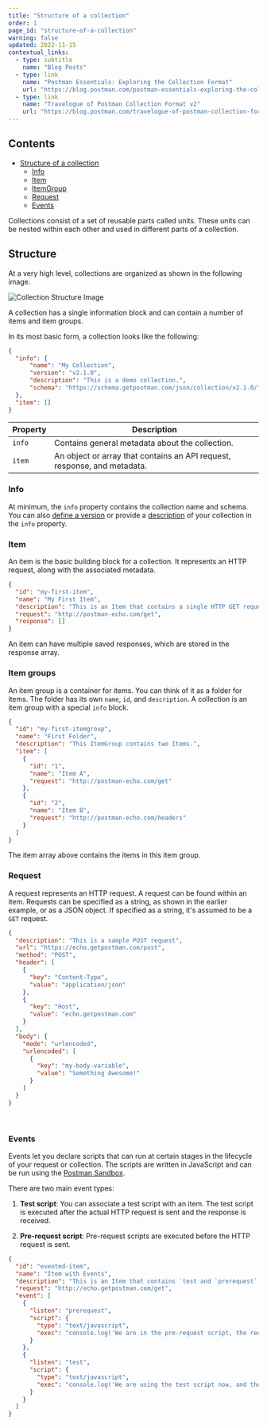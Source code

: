 ```yaml
---
title: "Structure of a collection"
order: 1
page_id: "structure-of-a-collection"
warning: false
updated: 2022-11-15
contextual_links:
  - type: subtitle
    name: "Blog Posts"
  - type: link
    name: "Postman Essentials: Exploring the Collection Format"
    url: "https://blog.postman.com/postman-essentials-exploring-the-collection-format/"
  - type: link
    name: "Travelogue of Postman Collection Format v2"
    url: "https://blog.postman.com/travelogue-of-postman-collection-format-v2/"
---
```


## Contents

- [Structure of a collection](#structure)
    - [Info](#info)
    - [Item](#item)
    - [ItemGroup](#item-groups)
    - [Request](#request)
    - [Events](#events)

Collections consist of a set of reusable parts called units. These units can be nested within each other and used in different parts of a collection.

## Structure

At a very high level, collections are organized as shown in the following image.

![Collection Structure Image](../../../images/collection-format-overview-plain@2x.jpg)

A collection has a single information block and can contain a number of items and item groups.

In its most basic form, a collection looks like the following:

```json
{
  "info": {
      "name": "My Collection",
      "version": "v2.1.0",
      "description": "This is a demo collection.",
      "schema": "https://schema.getpostman.com/json/collection/v2.1.0/"
  },
  "item": []
}
```

| Property | Description   |
| ---      | ---           |
| `info`   | Contains general metadata about the collection. |
| `item`   | An object or array that contains an API request, response, and metadata. |

### Info

At minimum, the `info` property contains the collection name and schema. You can also [define a version](/docs/reference/version) or provide a [description](/docs/reference/description) of your collection in the `info` property.

### Item

An item is the basic building block for a collection. It represents an HTTP request, along with the associated metadata.

```json
{
  "id": "my-first-item",
  "name": "My First Item",
  "description": "This is an Item that contains a single HTTP GET request. It doesn't really do much yet!",
  "request": "http://postman-echo.com/get",
  "response": []
}
```

An item can have multiple saved responses, which are stored in the response array.

### Item groups

An item group is a container for items. You can think of it as a folder for items. The folder has its own `name`, `id`, and `description`. A collection is an item group with a special `info` block.

```json
{
  "id": "my-first-itemgroup",
  "name": "First Folder",
  "description": "This ItemGroup contains two Items.",
  "item": [
    {
      "id": "1",
      "name": "Item A",
      "request": "http://postman-echo.com/get"
    },
    {
      "id": "2",
      "name": "Item B",
      "request": "http://postman-echo.com/headers"
    }
  ]
}
```

The item array above contains the items in this item group.

### Request

A request represents an HTTP request. A request can be found within an item. Requests can be specified as a string, as shown in the earlier example, or as a JSON object. If specified as a string, it's assumed to be a `GET` request.

```json
{
  "description": "This is a sample POST request",
  "url": "https://echo.getpostman.com/post",
  "method": "POST",
  "header": [
    {
      "key": "Content-Type",
      "value": "application/json"
    },
    {
      "key": "Host",
      "value": "echo.getpostman.com"
    }
  ],
  "body": {
    "mode": "urlencoded",
    "urlencoded": [
      {
        "key": "my-body-variable",
        "value": "Something Awesome!"
      }
    ]
  }
}
```

<br />

### Events

Events let you declare scripts that can run at certain stages in the lifecycle of your request or collection. The scripts are written in JavaScript and can be run using the [Postman Sandbox](https://github.com/postmanlabs/postman-sandbox).

There are two main event types:

1) **Test script**: You can associate a test script with an item. The test script is executed after the actual HTTP request is sent and the response is received.

2) **Pre-request script**: Pre-request scripts are executed before the HTTP request is sent.

```json
{
  "id": "evented-item",
  "name": "Item with Events",
  "description": "This is an Item that contains `test and `prerequest` events.",
  "request": "http://echo.getpostman.com/get",
  "event": [
    {
      "listen": "prerequest",
      "script": {
        "type": "text/javascript",
        "exec": "console.log('We are in the pre-request script, the request has not run yet!')"
      }
    },
    {
      "listen": "test",
      "script": {
        "type": "text/javascript",
        "exec": "console.log('We are using the test script now, and the request was already sent!')"
      }
    }
  ]
}
```

